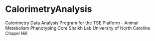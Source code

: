 # CalorimetryAnalysis
Calorimetry Data Analysis Program for the TSE Platform - Animal Metabolism Phenotyping Core Shaikh Lab University of North Carolina Chapel Hill
